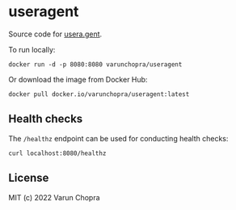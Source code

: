 # useragent

Source code for [usera.gent](https://usera.gent).

To run locally:

    docker run -d -p 8080:8080 varunchopra/useragent

Or download the image from Docker Hub:

    docker pull docker.io/varunchopra/useragent:latest

## Health checks

The `/healthz` endpoint can be used for conducting health checks:

    curl localhost:8080/healthz

## License

MIT (c) 2022 Varun Chopra
